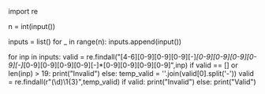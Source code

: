 
import re

n = int(input())

inputs = list()
for _  in range(n):
	inputs.append(input())

for inp in inputs:
	valid = re.findall("[4-6][0-9][0-9][0-9][-]*[0-9][0-9][0-9][0-9][-]*[0-9][0-9][0-9][0-9][-]*[0-9][0-9][0-9][0-9]",inp)
	if valid == [] or len(inp) > 19:
		print("Invalid")
	else:
		temp_valid = ''.join(valid[0].split('-'))
		valid = re.findall(r"(\d)\1{3}",temp_valid)
		if valid:
			print("Invalid")
		else:
			print("Valid")

